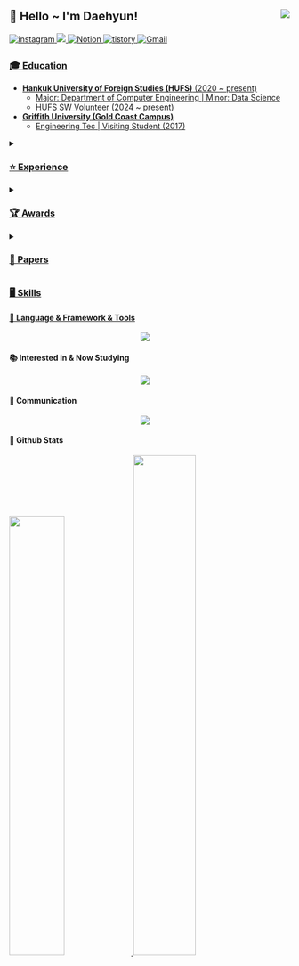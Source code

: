 <div align="right">
<img src="https://komarev.com/ghpvc/?username=Daehyun-Bigbread&&style=flat-square" align="right"/>
  
<div align="left">
  
## 👋 Hello ~ I'm Daehyun!
<div style='float:left'>
<a href="https://www.instagram.com/developer._.toby/" target="_blank">
<img src=https://img.shields.io/badge/instagram-%23000000.svg?&style=for-the-badge&logo=instagram&logoColor=white&color=dd2a7b alt=instagram style="margin-bottom:5px;"/>
</a>
<a href="https://www.linkedin.com/in/daehyun-kim-b6336b291/"/>
<img src="https://img.shields.io/badge/linkedin-%230077B5.svg?style=for-the-badge&logo=linkedin&logoColor=white"/>
</a>
<a href="https://www.notion.so/bigbread-1129/Hello-I-m-Daehyun-ad5c33377ba74550b94293fd32c7c6d9?pvs=4">
<img alt="Notion" src="https://img.shields.io/badge/Notion-%23000000.svg?style=for-the-badge&logo=notion&logoColor=white" />
</a>
<a href="https://daehyun-bigbread.tistory.com">
<img alt="tistory" src="https://img.shields.io/badge/tistory-ff5544?style=for-the-badge&logo=tistory&logoColor=white" />
</a>
<a href="bigdarkgold@gmail.com">
<img alt="Gmail" src="https://img.shields.io/badge/Gmail-D14836?style=for-the-badge&logo=gmail&logoColor=white" />


### 🎓  Education
- **Hankuk University of Foreign Studies (HUFS)** (2020 ~ present)
  - Major: Department of Computer Engineering | Minor: Data Science
  - HUFS SW Volunteer (2024 ~ present)
- **Griffith University (Gold Coast Campus)**
  - Engineering Tec | Visiting Student (2017)
    
<details>
  <summary><h3> ⭐ Experience</h3></summary>

- **Kakao Corp. X Groom.io | Kakao tech Bootcamp 1st** (2024.07 ~ 2025.01)
  - participating in AI Developing part.

- **Seoul Ai Hub X MODULABS Participating in training** (2023.12 ~ 2024.02)
  - "Yum Yum" Service Development Team is participating in the project as an AI part
  
- **Hack Together: The Microsoft AI Chat App Hack** (2024.01)

- **SW Venture Startup Academy** (2024)

- **Google Developers Group** (2024 ~ present)
  - Member of Google Developer Group in Campus Korea Chapter. South Korea.
  
- **ICT-Advanced Engineering Society (ICT-AES)**
  - National Conference on Advanced Engineering and ICT-Convergence 2023 (NCAEIC-2023)
  
- **SW/AI University Global Talent Training Program** (2023)
  - at Nanyang Technical University (Singapore), National University of Singapore, Hanoi University of Science and Technology (Vietnam) 
  
- **Data Analysis Academy DAT(Data Analysis & Technology)** (2023)
  - Capstone project research, thesis inclusion, Predicting Actual Transaction Pieces of Top 5 Korea Apartment Brands Using ML
  
- **Team FindAlpha**
  - Deep Learning Technology Convergence Process Based on Natural Language Processing (2023)
    - with Ministry of Science and ICT & Kdata
  - Participation in the "Mapping 101 Service" development project (Academic connection)
  
- **Naver BoostCource Coaching Study 13rd, 14th (DS, AI)** (2023, 24)

- **Passion & Pioneer Academic Society of Computer Engineering PnP** (2020 ~ Present)
  - Study with AI Study Team Part Leader (2023 ~ 2024.02)
  - Participate in AI study (2020 ~ 2021)
  - Participate in Data Science Study (2021)
  
- **JRC.Lab** - Arduino & Circuit Designer, Designing Robots (2017 ~ 2018)

- **Team Insecure** (2017)
  - International Robot Olympiad (IROC)
  - The 4th Australian Robotics Challenge
  
- **Team Robotics**
  - Exclusive Manager (2017 ~ 2019)
  - KRC FLL Competition (Finals) as Team Leader (2017, 18)
  
</details>

<details>
  <summary><h3>🏆 Awards</h3></summary>

  - [Grand Award] 2024 AI/SW start-up job fair Issued by Seoul Ai Hub X Modoo.Lab (Feb. 23, 2024)
  - [Best-paper Award] Issued by National Conference on Advanced Engineering and ICT-Convergence 2023 (NCAEIC-2023), organized by ICT-AES and KSF at Hotel The One, Jeju Island, Korea Republic (Nov. 30 - Dec. 2, 2023)
  - [Capstone project research Excellent Award] Issued by HUFS Data Analysis Academy DAT, HUFS School of Economics and Business (Dec. 11, 2023)
  - [Bronze Award (4th)] Issued by International Robot Olympiad (IROC), at DDC convention center, Daejeon, Korea Republic (Aug. 5 - Aug. 6, 2017)
  - [Creative Concept Award] The 4th Australian Robotics Challenge Issued by Griffith University, Google Australia, Australia Robotics Association at Griffith University Gold Coast Campus, Brisbane, Australia (Oct. 26 - Oct. 27, 2017)
  - [Creative Award] KRC FLL Final Competition Issued by First Foundation, LEGO Foundation at KINTEX, Gyeonggi-do, Korea Republic (Jan. 26, 2019)
  - [Creative Award] KRC FLL Final Competition Issued by First Foundation, LEGO Foundation at KINTEX, Gyeonggi-do, Korea Republic (Jan. 27, 2018)

</details>

<details>
  <summary><h3>📝 Papers</h3></summary>

  - "Investing Mapping 101: Visualization of the Industry through Keywords & Sensitivity Analysis" - National Conference on Advanced Engineering and ICT-Convergence 2023 (NCAEIC-2023), organized by ICT-AES and KSF at Hotel The One, Jeju Island, Korea Republic (Nov. 30 - Dec. 2, 2023)
  - "Predicting Actual Transaction Prices of Top 5 Korea Apartment Brands Using ML" - Conference Capstone Project Presentation, organized by HUFS Data Analysis Academy DAT, HUFS School of Economics and Business (Dec. 07, 2023)

</details>

### 🖥️ Skills

#### 📑 Language & Framework & Tools
<p align="center">
  <a href="https://skillicons.dev">
    <img src="https://skillicons.dev/icons?i=py,c,cpp,html,css,figma,md,js,react,anaconda,tensorflow,git,arduino,opencv,sklearn" />
  </a>
</p>

#### 📚 Interested in & Now Studying
<p align="center">
  <a href="https://skillicons.dev">
    <img src="https://skillicons.dev/icons?i=pytorch,nodejs,kubernetes,docker,gcp" />
  </a>
</p>
  
#### 📢 Communication
<p align="center">
  <a href="https://skillicons.dev">
    <img src="https://skillicons.dev/icons?i=github,instagram,notion,discord,gmail,linkedin" />
  </a>
</p>


#### 🌱 Github Stats  
<a href="s">
<img src="https://github-readme-stats.vercel.app/api?username=Daehyun-Bigbread&theme=tokyonight&show_icons=true&hide_border=true" width="45%" />
</a>
<img src="https://github-readme-streak-stats.herokuapp.com/?user=kritika-pattalam&theme=tokyonight&hide_border=true" width="48%" > 
</a>
<!--
**Daehyun-Bigbread/Daehyun-Bigbread** is a ✨ _special_ ✨ repository because its `README.md` (this file) appears on your GitHub profile.


Here are some ideas to get you started:

- 🔭 I’m currently working on ...
- 🌱 I’m currently learning ...
- 👯 I’m looking to collaborate on ...
- 🤔 I’m looking for help with ...
- 💬 Ask me about ...
- 📫 How to reach me: ...
- 😄 Pronouns: ...
- ⚡ Fun fact: ...
-->
